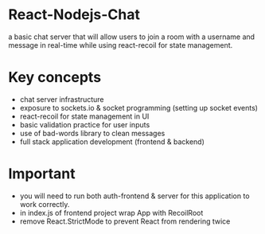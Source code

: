 # React-Nodejs-Chat 

a basic chat server that will allow users to join a room with a username and message in real-time while using react-recoil for state management. 

# Key concepts 
- chat server infrastructure
- exposure to sockets.io & socket programming (setting up socket events)
- react-recoil for state management in UI 
- basic validation practice for user inputs
- use of bad-words library to clean messages 
- full stack application development (frontend & backend)

# Important 
- you will need to run both auth-frontend & server for this application to work correctly. 
- in index.js of frontend project wrap App with RecoilRoot
- remove React.StrictMode to prevent React from rendering twice 
